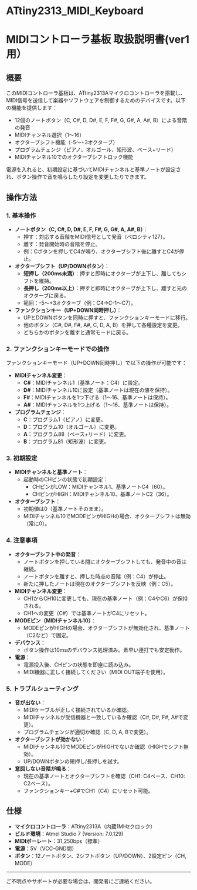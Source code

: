 # ATtiny2313_MIDI_Keyboard
# MIDIコントローラ基板 取扱説明書(ver1用）

## 概要
このMIDIコントローラ基板は、ATtiny2313Aマイクロコントローラを搭載し、MIDI信号を送信して楽器やソフトウェアを制御するためのデバイスです。以下の機能を提供します：
- 12個のノートボタン（C, C#, D, D#, E, F, F#, G, G#, A, A#, B）による音階の発音
- MIDIチャンネル選択（1～16）
- オクターブシフト機能（-5～+3オクターブ）
- プログラムチェンジ（ピアノ、オルゴール、矩形波、ベース+リード）
- MIDIチャンネル10でのオクターブシフトロック機能

電源を入れると、初期設定に基づいてMIDIチャンネルと基準ノートが設定され、ボタン操作で音を鳴らしたり設定を変更したりできます。

## 操作方法

### 1. 基本操作
- **ノートボタン（C, C#, D, D#, E, F, F#, G, G#, A, A#, B）**：
  - 押す：対応する音階をMIDI信号として発音（ベロシティ127）。
  - 離す：発音開始時の音階を停止。
  - 例：Cボタンを押してC4が鳴り、オクターブシフト後に離すとC4が停止。
- **オクターブシフト（UP/DOWNボタン）**：
  - **短押し（200ms未満）**：押すと即時にオクターブが上下し、離してもシフトを維持。
  - **長押し（200ms以上）**：押すと即時にオクターブが上下し、離すと元のオクターブに戻る。
  - 範囲：-5～+3オクターブ（例：C4→C-1～C7）。
- **ファンクションキー（UP+DOWN同時押し）**：
  - UPとDOWNボタンを同時に押すと、ファンクションキーモードに移行。
  - 他のボタン（C#, D#, F#, A#, C, D, A, B）を押して各種設定を変更。
  - どちらかのボタンを離すと通常モードに戻る。

### 2. ファンクションキーモードでの操作
ファンクションキーモード（UP+DOWN同時押し）で以下の操作が可能です：
- **MIDIチャンネル変更**：
  - **C#**：MIDIチャンネル1（基準ノート：C4）に設定。
  - **D#**：MIDIチャンネル10に設定（基準ノートは現在の値を保持）。
  - **F#**：MIDIチャンネルを1つ下げる（1～16、基準ノートは保持）。
  - **A#**：MIDIチャンネルを1つ上げる（1～16、基準ノートは保持）。
- **プログラムチェンジ**：
  - **C**：プログラム1（ピアノ）に変更。
  - **D**：プログラム10（オルゴール）に変更。
  - **A**：プログラム88（ベース+リード）に変更。
  - **B**：プログラム81（矩形波）に変更。

### 3. 初期設定
- **MIDIチャンネルと基準ノート**：
  - 起動時のCHピンの状態で初期設定：
    - CHピンがLOW：MIDIチャンネル1、基準ノートC4（60）。
    - CHピンがHIGH：MIDIチャンネル10、基準ノートC2（36）。
- **オクターブシフト**：
  - 初期値は0（基準ノートそのまま）。
  - MIDIチャンネル10でMODEピンがHIGHの場合、オクターブシフトは無効（常に0）。

### 4. 注意事項
- **オクターブシフト中の発音**：
  - ノートボタンを押している間にオクターブシフトしても、発音中の音は継続。
  - ノートボタンを離すと、押した時点の音階（例：C4）が停止。
  - 新たに押したノートは現在のオクターブシフトを反映（例：C5）。
- **MIDIチャンネル変更**：
  - CH1からCH10に変更しても、現在の基準ノート（例：C4やC6）が保持される。
  - CH1への変更（C#）では基準ノートがC4にリセット。
- **MODEピン（MIDIチャンネル10）**：
  - MODEピンがHIGHの場合、オクターブシフトが無効化され、基準ノート（C2など）で固定。
- **デバウンス**：
  - ボタン操作は10msのデバウンス処理済み。素早い連打でも安定動作。
- **電源**：
  - 電源投入後、CHピンの状態を即座に読み込み。
  - MIDI機器に正しく接続してください（MIDI OUT端子を使用）。

### 5. トラブルシューティング
- **音が出ない**：
  - MIDIケーブルが正しく接続されているか確認。
  - MIDIチャンネルが受信機器と一致しているか確認（C#, D#, F#, A#で変更）。
  - プログラムチェンジが適切か確認（C, D, A, Bで変更）。
- **オクターブシフトが効かない**：
  - MIDIチャンネル10でMODEピンがHIGHでないか確認（HIGHでシフト無効）。
  - UP/DOWNボタンの短押し/長押しを試す。
- **意図しない音階が鳴る**：
  - 現在の基準ノートとオクターブシフトを確認（CH1: C4ベース、CH10: C2ベース）。
  - ファンクションキー+C#でCH1（C4）にリセット可能。

## 仕様
- **マイクロコントローラ**：ATtiny2313A（内蔵1MHzクロック）
- **ビルド環境**：Atmel Studio 7 (Version: 7.0.129)
- **MIDIボーレート**：31,250bps（標準）
- **電源**：5V（VCC-GND間）
- **ボタン**：12ノートボタン、2シフトボタン（UP/DOWN）、2設定ピン（CH, MODE）

---

ご不明点やサポートが必要な場合は、開発者にご連絡ください。